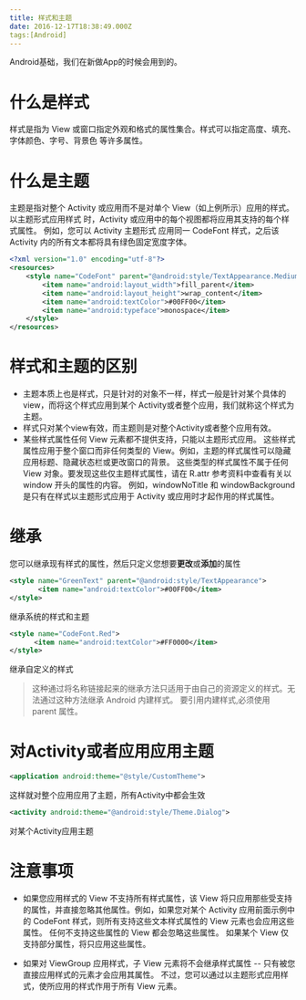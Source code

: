 ```yaml
---
title: 样式和主题
date: 2016-12-17T18:38:49.000Z
tags:[Android]
---
```


Android基础，我们在新做App的时候会用到的。 <!-- more -->

# 什么是样式

样式是指为 View 或窗口指定外观和格式的属性集合。样式可以指定高度、填充、字体颜色、字号、背景色 等许多属性。

# 什么是主题

主题是指对整个 Activity 或应用而不是对单个 View（如上例所示）应用的样式。 以主题形式应用样式 时，Activity 或应用中的每个视图都将应用其支持的每个样式属性。 例如，您可以 Activity 主题形式 应用同一 CodeFont 样式，之后该 Activity 内的所有文本都将具有绿色固定宽度字体。

```xml
<?xml version="1.0" encoding="utf-8"?>
<resources>
    <style name="CodeFont" parent="@android:style/TextAppearance.Medium">
        <item name="android:layout_width">fill_parent</item>
        <item name="android:layout_height">wrap_content</item>
        <item name="android:textColor">#00FF00</item>
        <item name="android:typeface">monospace</item>
    </style>
</resources>
```

# 样式和主题的区别

- 主题本质上也是样式，只是针对的对象不一样，样式一般是针对某个具体的view，而将这个样式应用到某个 Activity或者整个应用，我们就称这个样式为主题。
- 样式只对某个view有效，而主题则是对整个Activity或者整个应用有效。
- 某些样式属性任何 View 元素都不提供支持，只能以主题形式应用。 这些样式属性应用于整个窗口而非任何类型的 View。例如，主题的样式属性可以隐藏应用标题、隐藏状态栏或更改窗口的背景。 这些类型的样式属性不属于任何 View 对象。要发现这些仅主题样式属性，请在 R.attr 参考资料中查看有关以 window 开头的属性的内容。 例如，windowNoTitle 和 windowBackground 是只有在样式以主题形式应用于 Activity 或应用时才起作用的样式属性。

# 继承

您可以继承现有样式的属性，然后只定义您想要**更改**或**添加**的属性

```xml
<style name="GreenText" parent="@android:style/TextAppearance">
       <item name="android:textColor">#00FF00</item>
</style>
```

继承系统的样式和主题

```xml
<style name="CodeFont.Red">
      <item name="android:textColor">#FF0000</item>
</style>
```

继承自定义的样式

> 这种通过将名称链接起来的继承方法只适用于由自己的资源定义的样式。无法通过这种方法继承 Android 内建样式。 要引用内建样式,必须使用 parent 属性。

# 对Activity或者应用应用主题

```xml
<application android:theme="@style/CustomTheme">
```

这样就对整个应用应用了主题，所有Activity中都会生效

```xml
<activity android:theme="@android:style/Theme.Dialog">
```

对某个Activity应用主题

# 注意事项

- 如果您应用样式的 View 不支持所有样式属性，该 View 将只应用那些受支持的属性，并直接忽略其他属性。例如，如果您对某个 Activity 应用前面示例中的 CodeFont 样式，则所有支持这些文本样式属性的 View 元素也会应用这些属性。 任何不支持这些属性的 View 都会忽略这些属性。 如果某个 View 仅支持部分属性，将只应用这些属性。

- 如果对 ViewGroup 应用样式，子 View 元素将不会继承样式属性 -- 只有被您直接应用样式的元素才会应用其属性。 不过，您可以通过以主题形式应用样式，使所应用的样式作用于所有 View 元素。

